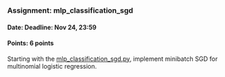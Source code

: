 ### Assignment: mlp_classification_sgd
#### Date: Deadline: Nov 24, 23:59
#### Points: 6 points

Starting with the [mlp_classification_sgd.py](https://github.com/ufal/npfl129/tree/past-1920/labs/04/mlp_classification_sgd.py),
implement minibatch SGD for multinomial logistic regression.
